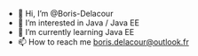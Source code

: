 - 👋 Hi, I’m @Boris-Delacour
- 👀 I’m interested in Java / Java EE
- 🌱 I’m currently learning Java EE
- 📫 How to reach me boris.delacour@outlook.fr

<!---
Boris-Delacour/Boris-Delacour is a ✨ special ✨ repository because its `README.md` (this file) appears on your GitHub profile.
You can click the Preview link to take a look at your changes.
--->

